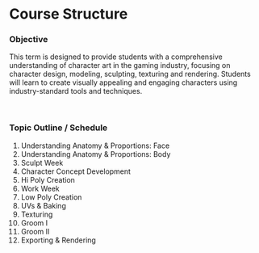 # Course Structure

<h3>Objective</h3>
<p><span>This term is designed to provide students with a comprehensive understanding of character art in the gaming industry, focusing on character design, modeling, sculpting, texturing and rendering. Students will learn to create visually appealing and engaging characters using industry-standard tools and techniques.</span></p>
<p>&nbsp;</p>
<h3>Topic Outline / Schedule</h3>
<ol style="list-style-type: decimal;">
<li>Understanding Anatomy &amp; Proportions: Face</li>
<li>Understanding Anatomy &amp; Proportions: Body</li>
<li>Sculpt Week</li>
<li>Character Concept Development</li>
<li>Hi Poly Creation</li>
<li>Work Week</li>
<li>Low Poly Creation</li>
<li>UVs &amp; Baking</li>
<li>Texturing</li>
<li>Groom I</li>
<li>Groom II</li>
<li>Exporting &amp; Rendering</li>
</ol>
<p>&nbsp;</p>